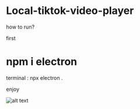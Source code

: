 # Local-tiktok-video-player

how to run? 

first

# npm i electron

terminal : npx electron .

enjoy

![alt text](https://i.postimg.cc/HnwQggzp/image.png)
